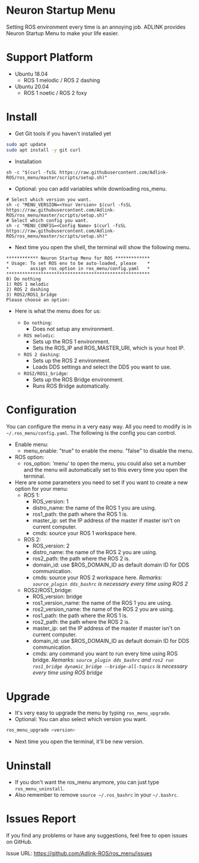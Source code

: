 # Neuron Startup Menu

Setting ROS environment every time is an annoying job.
ADLINK provides Neuron Startup Menu to make your life easier.

# Support Platform

* Ubuntu 18.04
  - ROS 1 melodic / ROS 2 dashing
* Ubuntu 20.04
  - ROS 1 noetic / ROS 2 foxy

# Install

* Get Git tools if you haven't installed yet

```sh
sudo apt update
sudo apt install -y git curl
```

* Installation

```
sh -c "$(curl -fsSL https://raw.githubusercontent.com/Adlink-ROS/ros_menu/master/scripts/setup.sh)"
```

* Optional: you can add variables while downloading ros_menu.

```
# Select which version you want.
sh -c "MENU_VERSION=<Your Version> $(curl -fsSL https://raw.githubusercontent.com/Adlink-ROS/ros_menu/master/scripts/setup.sh)"
# Select which config you want.
sh -c "MENU_CONFIG=<Config Name> $(curl -fsSL https://raw.githubusercontent.com/Adlink-ROS/ros_menu/master/scripts/setup.sh)"
```

* Next time you open the shell, the terminal will show the following menu.

```
************ Neuron Startup Menu for ROS *************
* Usage: To set ROS env to be auto-loaded, please    *
*        assign ros_option in ros_menu/config.yaml   *
******************************************************
0) Do nothing
1) ROS 1 melodic 
2) ROS 2 dashing 
3) ROS2/ROS1_bridge 
Please choose an option: 
```

* Here is what the menu does for us:

    - `Do nothing`:
        * Does not setup any environment.
    - `ROS melodic`:
        * Sets up the ROS 1 environment.
        * Sets the ROS_IP and ROS_MASTER_URI, which is your host IP.
    - `ROS 2 dashing`:
        * Sets up the ROS 2 environment.
        * Loads DDS settings and select the DDS you want to use.
    - `ROS2/ROS1_bridge`:
        * Sets up the ROS Bridge environment.
        * Runs ROS Bridge automatically.

# Configuration

You can configure the menu in a very easy way.
All you need to modify is in `~/.ros_menu/config.yaml`.
The following is the config you can control.

* Enable menu:
  - menu_enable: "true" to enable the menu. "false" to disable the menu.
* ROS option:
  - ros_option: 'menu' to open the menu, you could also set a number and the menu will automatically set to this every time you open the terminal. 
* Here are some parameters you need to set if you want to create a new option for your menu: 
  - ROS 1: 
    - ROS_version: 1
    - distro_name: the name of the ROS 1 you are using.
    - ros1_path: the path where the ROS 1 is.
    - master_ip: set the IP address of the master if master isn't on current computer.
    - cmds: source your ROS 1 workspace here.
  - ROS 2:
    - ROS_version: 2
    - distro_name: the name of the ROS 2 you are using.
    - ros2_path: the path where the ROS 2 is.
    - domain_id: use $ROS_DOMAIN_ID as default domain ID for DDS communication.
    - cmds: source your ROS 2 workspace here.  _Remarks: `source_plugin dds_bashrc` is necessary every time using ROS 2_
  - ROS2/ROS1_bridge:
    - ROS_version: bridge
    - ros1_version_name: the name of the ROS 1 you are using.
    - ros2_version_name: the name of the ROS 2 you are using.
    - ros1_path: the path where the ROS 1 is.
    - ros2_path: the path where the ROS 2 is.
    - master_ip: set the IP address of the master if master isn't on current computer.
    - domain_id: use $ROS_DOMAIN_ID as default domain ID for DDS communication.
    - cmds: any command you want to run every time using ROS bridge. _Remarks: `source_plugin dds_bashrc` and `ros2 run ros1_bridge dynamic_bridge --bridge-all-topics` is necessary every time using ROS bridge_
# Upgrade

* It's very easy to upgrade the menu by typing `ros_menu_upgrade`.
* Optional: You can also select which version you want.

```sh
ros_menu_upgrade <version>
```

* Next time you open the terminal, it'll be new version.

# Uninstall

* If you don't want the ros_menu anymore, you can just type `ros_menu_uninstall`.
* Also remember to remove `source ~/.ros_bashrc` in your `~/.bashrc`.

# Issues Report

If you find any problems or have any suggestions, feel free to open issues on GitHub.

Issue URL: https://github.com/Adlink-ROS/ros_menu/issues
